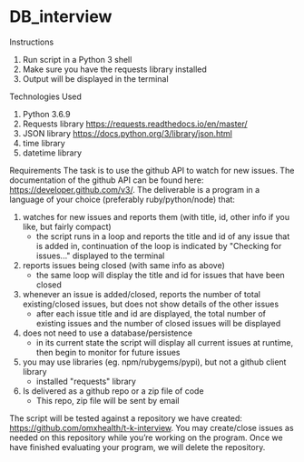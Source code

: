 # DB_interview
Instructions
1. Run script in a Python 3 shell
2. Make sure you have the requests library installed
3. Output will be displayed in the terminal

Technologies Used
1. Python 3.6.9 
2. Requests library https://requests.readthedocs.io/en/master/
3. JSON library https://docs.python.org/3/library/json.html
4. time library 
5. datetime library

Requirements
The task is to use the github API to watch for new issues. The documentation of the github API can be found here: https://developer.github.com/v3/. The deliverable is a program in a language of your choice (preferably ruby/python/node) that:

1. watches for new issues and reports them (with title, id, other info if you like, but fairly compact)
    * the script runs in a loop and reports the title and id of any issue that is added in, continuation of the loop is indicated by "Checking for issues..." displayed to the terminal
2. reports issues being closed (with same info as above)
    * the same loop will display the title and id for issues that have been closed
3. whenever an issue is added/closed, reports the number of total existing/closed issues, but does not show details of the other issues
    * after each issue title and id are displayed, the total number of existing issues and the number of closed issues will be displayed
4. does not need to use a database/persistence
    * in its current state the script will display all current issues at runtime, then begin to monitor for future issues
5. you may use libraries (eg. npm/rubygems/pypi), but not a github client library
    * installed "requests" library
6. Is delivered as a github repo or a zip file of code
    * This repo, zip file will be sent by email

The script will be tested against a repository we have created: https://github.com/omxhealth/t-k-interview. You may create/close issues as needed on this repository while you’re working on the program. Once we have finished evaluating your program, we will delete the repository.
